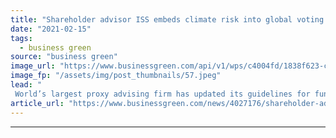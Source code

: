 ```yaml
---
title: "Shareholder advisor ISS embeds climate risk into global voting guidelines"
date: "2021-02-15"
tags: 
  - business green
source: "business green"
image_url: "https://www.businessgreen.com/api/v1/wps/c4004fd/1838f623-cb7e-4c79-92d7-799006cc35c2/10/office-silhouette-meeting-people-185x114.jpeg"
image_fp: "/assets/img/post_thumbnails/57.jpeg"
lead: "
 World’s largest proxy advising firm has updated its guidelines for fund managers to vote against board members who fail to account for climate risk ..."
article_url: "https://www.businessgreen.com/news/4027176/shareholder-advisor-iss-embeds-climate-risk-global-voting-guidelines"
---
```


---
